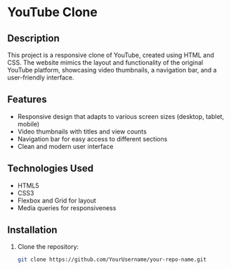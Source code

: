 # YouTube Clone

## Description

This project is a responsive clone of YouTube, created using HTML and CSS. The website mimics the layout and functionality of the original YouTube platform, showcasing video thumbnails, a navigation bar, and a user-friendly interface.

## Features

- Responsive design that adapts to various screen sizes (desktop, tablet, mobile)
- Video thumbnails with titles and view counts
- Navigation bar for easy access to different sections
- Clean and modern user interface

## Technologies Used

- HTML5
- CSS3
- Flexbox and Grid for layout
- Media queries for responsiveness

## Installation

1. Clone the repository:

   ```bash
   git clone https://github.com/YourUsername/your-repo-name.git

